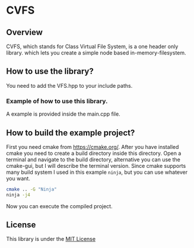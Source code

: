 # CVFS

## Overview

CVFS, which stands for Class Virtual File System, is a one header only library. which lets you create a simple node based in-memory-filesystem.

## How to use the library?

You need to add the VFS.hpp to your include paths.

### Example of how to use this library.

A example is provided inside the main.cpp file.

## How to build the example project?

First you need cmake from https://cmake.org/.
After you have installed cmake you need to create a build directory inside this directory.
Open a terminal and navigate to the build directory, alternative you can use the cmake-gui, but I will describe the terminal version. Since cmake supports many build system I used in this example `ninja`, but you can use whatever you want.

```bash
cmake .. -G "Ninja"
ninja -j4
```

Now you can execute the compiled project.

## License

This library is under the [MIT License](LICENSE)